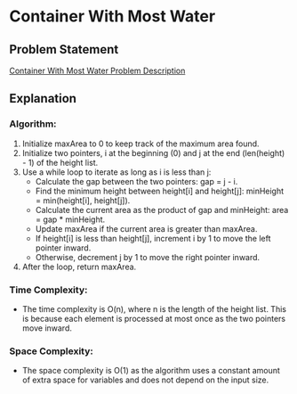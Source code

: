 # Container With Most Water

## Problem Statement
[Container With Most Water Problem Description](https://leetcode.com/problems/container-with-most-water/description/)

## Explanation

### Algorithm:
1. Initialize maxArea to 0 to keep track of the maximum area found.
2. Initialize two pointers, i at the beginning (0) and j at the end (len(height) - 1) of the height list.
3. Use a while loop to iterate as long as i is less than j:
    - Calculate the gap between the two pointers: gap = j - i.
    - Find the minimum height between height[i] and height[j]: minHeight = min(height[i], height[j]).
    - Calculate the current area as the product of gap and minHeight: area = gap * minHeight.
    - Update maxArea if the current area is greater than maxArea.
    - If height[i] is less than height[j], increment i by 1 to move the left pointer inward.
    - Otherwise, decrement j by 1 to move the right pointer inward.
4. After the loop, return maxArea.

### Time Complexity:
- The time complexity is O(n), where n is the length of the height list. This is because each element is processed at most once as the two pointers move inward.

### Space Complexity:
- The space complexity is O(1) as the algorithm uses a constant amount of extra space for variables and does not depend on the input size.